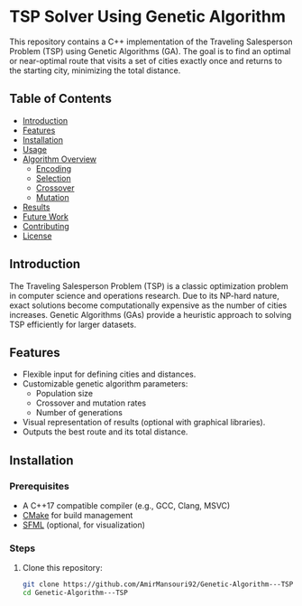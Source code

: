 # TSP Solver Using Genetic Algorithm

This repository contains a C++ implementation of the Traveling Salesperson Problem (TSP) using Genetic Algorithms (GA). The goal is to find an optimal or near-optimal route that visits a set of cities exactly once and returns to the starting city, minimizing the total distance.

## Table of Contents

- [Introduction](#introduction)
- [Features](#features)
- [Installation](#installation)
- [Usage](#usage)
- [Algorithm Overview](#algorithm-overview)
  - [Encoding](#encoding)
  - [Selection](#selection)
  - [Crossover](#crossover)
  - [Mutation](#mutation)
- [Results](#results)
- [Future Work](#future-work)
- [Contributing](#contributing)
- [License](#license)

## Introduction

The Traveling Salesperson Problem (TSP) is a classic optimization problem in computer science and operations research. Due to its NP-hard nature, exact solutions become computationally expensive as the number of cities increases. Genetic Algorithms (GAs) provide a heuristic approach to solving TSP efficiently for larger datasets.

## Features

- Flexible input for defining cities and distances.
- Customizable genetic algorithm parameters:
  - Population size
  - Crossover and mutation rates
  - Number of generations
- Visual representation of results (optional with graphical libraries).
- Outputs the best route and its total distance.

## Installation

### Prerequisites

- A C++17 compatible compiler (e.g., GCC, Clang, MSVC)
- [CMake](https://cmake.org/) for build management
- [SFML](https://www.sfml-dev.org/) (optional, for visualization)

### Steps

1. Clone this repository:
   ```bash
   git clone https://github.com/AmirMansouri92/Genetic-Algorithm---TSP
   cd Genetic-Algorithm---TSP

